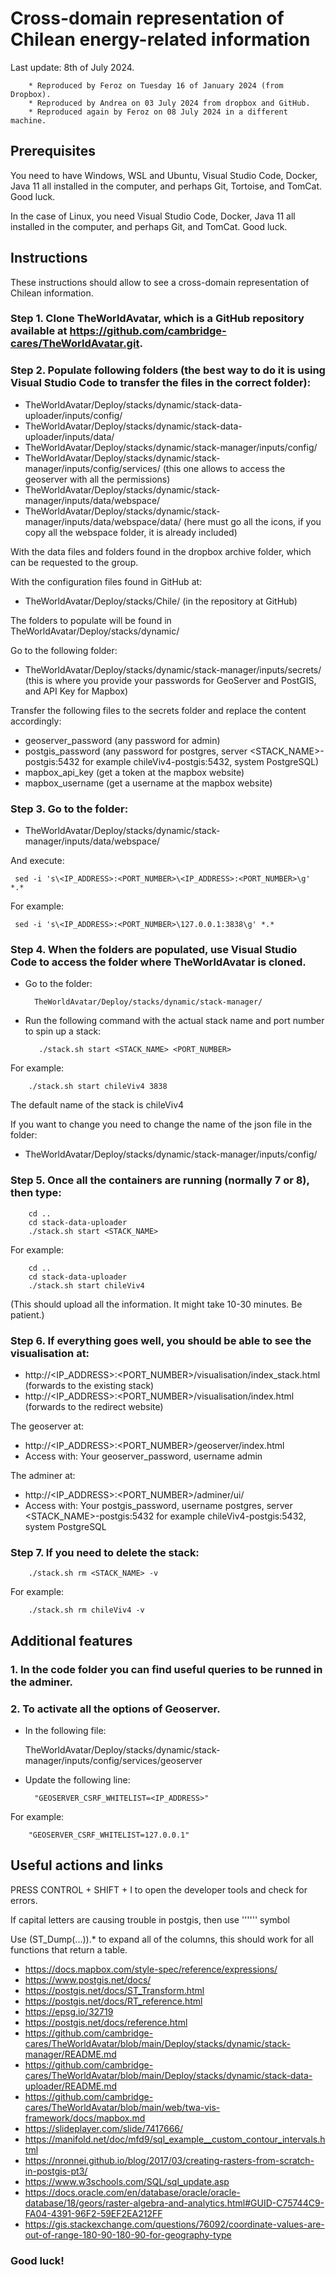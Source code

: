 # Cross-domain representation of Chilean energy-related information

Last update: 8th of July 2024. 

        * Reproduced by Feroz on Tuesday 16 of January 2024 (from Dropbox). 
        * Reproduced by Andrea on 03 July 2024 from dropbox and GitHub. 
        * Reproduced again by Feroz on 08 July 2024 in a different machine.

## Prerequisites
You need to have Windows, WSL and Ubuntu, Visual Studio Code, Docker, Java 11 all installed in the computer, 
and perhaps Git, Tortoise, and TomCat. Good luck.

In the case of Linux, you need Visual Studio Code, Docker, Java 11 all installed in the computer, and perhaps Git, and TomCat. Good luck.

## Instructions

These instructions should allow to see a cross-domain representation of Chilean information.


### Step 1. Clone TheWorldAvatar, which is a GitHub repository available at https://github.com/cambridge-cares/TheWorldAvatar.git.
### Step 2. Populate following folders (the best way to do it is using Visual Studio Code to transfer the files in the correct folder):

* TheWorldAvatar/Deploy/stacks/dynamic/stack-data-uploader/inputs/config/
* TheWorldAvatar/Deploy/stacks/dynamic/stack-data-uploader/inputs/data/
* TheWorldAvatar/Deploy/stacks/dynamic/stack-manager/inputs/config/
* TheWorldAvatar/Deploy/stacks/dynamic/stack-manager/inputs/config/services/  (this one allows to access the geoserver with all the permissions)
* TheWorldAvatar/Deploy/stacks/dynamic/stack-manager/inputs/data/webspace/
* TheWorldAvatar/Deploy/stacks/dynamic/stack-manager/inputs/data/webspace/data/ (here must go all the icons, if you copy all the webspace folder, it is already included)

With the data files and folders found in the dropbox archive folder, which can be requested to the group.

With the configuration files found in GitHub at:

* TheWorldAvatar/Deploy/stacks/Chile/ (in the repository at GitHub)


The folders to populate will be found in TheWorldAvatar/Deploy/stacks/dynamic/

Go to the following folder:

* TheWorldAvatar/Deploy/stacks/dynamic/stack-manager/inputs/secrets/    (this is where you provide your passwords for GeoServer and PostGIS, and API Key for Mapbox)

  
Transfer the following files to the secrets folder and replace the content accordingly:

* geoserver_password   (any password for admin)
* postgis_password     (any password for postgres, server <STACK_NAME>-postgis:5432 for example chileViv4-postgis:5432, system PostgreSQL)
* mapbox_api_key        (get a token at the mapbox website)
* mapbox_username       (get a username at the mapbox website)


### Step 3. Go to the folder:

* TheWorldAvatar/Deploy/stacks/dynamic/stack-manager/inputs/data/webspace/

And execute:

     sed -i 's\<IP_ADDRESS>:<PORT_NUMBER>\<IP_ADDRESS>:<PORT_NUMBER>\g' *.*

For example:

     sed -i 's\<IP_ADDRESS>:<PORT_NUMBER>\127.0.0.1:3838\g' *.*



### Step 4. When the folders are populated, use Visual Studio Code to access the folder where TheWorldAvatar is cloned.


* Go to the folder:
  
        TheWorldAvatar/Deploy/stacks/dynamic/stack-manager/

* Run the following command with the actual stack name and port number to spin up a stack:

         ./stack.sh start <STACK_NAME> <PORT_NUMBER>

For example:

        ./stack.sh start chileViv4 3838

The default name of the stack is chileViv4

If you want to change you need to change the name of the json file in the folder:
* TheWorldAvatar/Deploy/stacks/dynamic/stack-manager/inputs/config/

### Step 5. Once all the containers are running (normally 7 or 8), then type:

        cd ..
        cd stack-data-uploader 
        ./stack.sh start <STACK_NAME>
        
For example:

        cd ..
        cd stack-data-uploader 
        ./stack.sh start chileViv4
  
(This should upload all the information. It might take 10-30 minutes. Be patient.)

### Step 6. If everything goes well, you should be able to see the visualisation at:
* http://<IP_ADDRESS>:<PORT_NUMBER>/visualisation/index_stack.html  (forwards to the existing stack)
* http://<IP_ADDRESS>:<PORT_NUMBER>/visualisation/index.html   (forwards to the redirect website)
  
The geoserver at: 
* http://<IP_ADDRESS>:<PORT_NUMBER>/geoserver/index.html
* Access with: Your geoserver_password, username admin 

The adminer at:
* http://<IP_ADDRESS>:<PORT_NUMBER>/adminer/ui/
* Access with: Your postgis_password, username postgres, server <STACK_NAME>-postgis:5432 for example chileViv4-postgis:5432, system PostgreSQL

### Step 7. If you need to delete the stack:

        ./stack.sh rm <STACK_NAME> -v

For example:

        ./stack.sh rm chileViv4 -v

## Additional features


### 1. In the code folder you can find useful queries to be runned in the adminer. 

### 2. To activate all the options of Geoserver.
* In the following file:

  TheWorldAvatar/Deploy/stacks/dynamic/stack-manager/inputs/config/services/geoserver

* Update the following line:

        "GEOSERVER_CSRF_WHITELIST=<IP_ADDRESS>"

For example:

        "GEOSERVER_CSRF_WHITELIST=127.0.0.1"



## Useful actions and links


PRESS CONTROL + SHIFT + I  to open the developer tools and check for errors.

If capital letters are causing trouble in postgis, then use '''''' symbol

Use (ST_Dump(...)).* to expand all of the columns, this should work for all functions that return a table.


* https://docs.mapbox.com/style-spec/reference/expressions/
* https://www.postgis.net/docs/
* https://postgis.net/docs/ST_Transform.html
* https://postgis.net/docs/RT_reference.html
* https://epsg.io/32719
* https://postgis.net/docs/reference.html
* https://github.com/cambridge-cares/TheWorldAvatar/blob/main/Deploy/stacks/dynamic/stack-manager/README.md
* https://github.com/cambridge-cares/TheWorldAvatar/blob/main/Deploy/stacks/dynamic/stack-data-uploader/README.md
* https://github.com/cambridge-cares/TheWorldAvatar/blob/main/web/twa-vis-framework/docs/mapbox.md
* https://slideplayer.com/slide/7417666/
* https://manifold.net/doc/mfd9/sql_example__custom_contour_intervals.html
* https://nronnei.github.io/blog/2017/03/creating-rasters-from-scratch-in-postgis-pt3/
* https://www.w3schools.com/SQL/sql_update.asp
* https://docs.oracle.com/en/database/oracle/oracle-database/18/geors/raster-algebra-and-analytics.html#GUID-C75744C9-FA04-4391-96F2-59EF2EA212FF
* https://gis.stackexchange.com/questions/76092/coordinate-values-are-out-of-range-180-90-180-90-for-geography-type



### Good luck!






